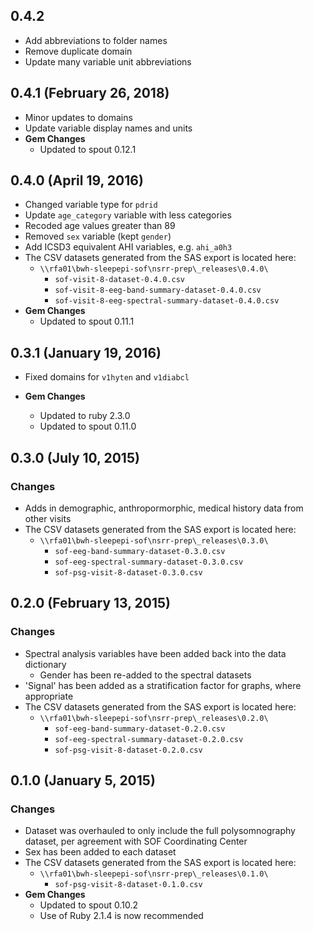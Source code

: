 ## 0.4.2

- Add abbreviations to folder names
- Remove duplicate domain
- Update many variable unit abbreviations

## 0.4.1 (February 26, 2018)

- Minor updates to domains
- Update variable display names and units
- **Gem Changes**
  - Updated to spout 0.12.1

## 0.4.0 (April 19, 2016)

- Changed variable type for `pdrid`
- Update `age_category` variable with less categories
- Recoded age values greater than 89
- Removed `sex` variable (kept `gender`)
- Add ICSD3 equivalent AHI variables, e.g. `ahi_a0h3`
- The CSV datasets generated from the SAS export is located here:
  - `\\rfa01\bwh-sleepepi-sof\nsrr-prep\_releases\0.4.0\`
    - `sof-visit-8-dataset-0.4.0.csv`
    - `sof-visit-8-eeg-band-summary-dataset-0.4.0.csv`
    - `sof-visit-8-eeg-spectral-summary-dataset-0.4.0.csv`
- **Gem Changes**
  - Updated to spout 0.11.1

## 0.3.1 (January 19, 2016)

- Fixed domains for `v1hyten` and `v1diabcl`

- **Gem Changes**
  - Updated to ruby 2.3.0
  - Updated to spout 0.11.0

## 0.3.0 (July 10, 2015)

### Changes
- Adds in demographic, anthropormorphic, medical history data from other visits
- The CSV datasets generated from the SAS export is located here:
  - `\\rfa01\bwh-sleepepi-sof\nsrr-prep\_releases\0.3.0\`
    - `sof-eeg-band-summary-dataset-0.3.0.csv`
    - `sof-eeg-spectral-summary-dataset-0.3.0.csv`
    - `sof-psg-visit-8-dataset-0.3.0.csv`

## 0.2.0 (February 13, 2015)

### Changes
- Spectral analysis variables have been added back into the data dictionary
  - Gender has been re-added to the spectral datasets
- 'Signal' has been added as a stratification factor for graphs, where appropriate
- The CSV datasets generated from the SAS export is located here:
  - `\\rfa01\bwh-sleepepi-sof\nsrr-prep\_releases\0.2.0\`
    - `sof-eeg-band-summary-dataset-0.2.0.csv`
    - `sof-eeg-spectral-summary-dataset-0.2.0.csv`
    - `sof-psg-visit-8-dataset-0.2.0.csv`

## 0.1.0 (January 5, 2015)

### Changes
- Dataset was overhauled to only include the full polysomnography dataset, per agreement with SOF Coordinating Center
- Sex has been added to each dataset
- The CSV datasets generated from the SAS export is located here:
  - `\\rfa01\bwh-sleepepi-sof\nsrr-prep\_releases\0.1.0\`
    - `sof-psg-visit-8-dataset-0.1.0.csv`
- **Gem Changes**
  - Updated to spout 0.10.2
  - Use of Ruby 2.1.4 is now recommended
